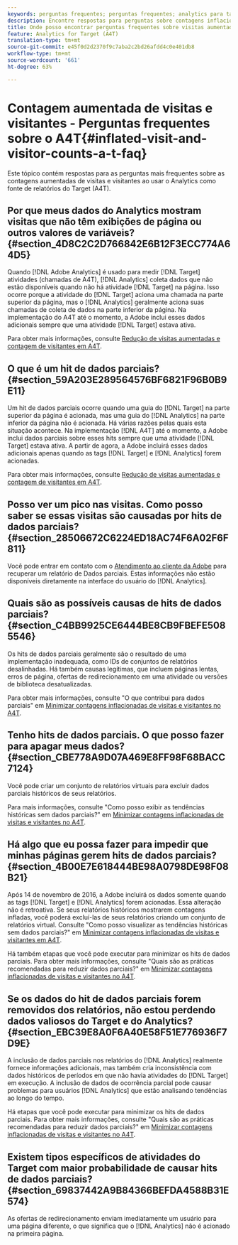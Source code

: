 ```yaml
---
keywords: perguntas frequentes; perguntas frequentes; analytics para target; a4T; inflacionado; visita; visitante; acesso parcial; órfão; órfão; acesso parcial
description: Encontre respostas para perguntas sobre contagens inflacionadas de visitas e visitantes ao usar o Analytics for Target (A4T). Saiba como minimizar os "dados parciais".
title: Onde posso encontrar perguntas frequentes sobre visitas aumentadas e contagens de visitantes com o A4T?
feature: Analytics for Target (A4T)
translation-type: tm+mt
source-git-commit: e45f0d2d2370f9c7aba2c2bd26afdd4c0e401db8
workflow-type: tm+mt
source-wordcount: '661'
ht-degree: 63%

---
```



# Contagem aumentada de visitas e visitantes - Perguntas frequentes sobre o A4T{#inflated-visit-and-visitor-counts-a-t-faq}

Este tópico contém respostas para as perguntas mais frequentes sobre as contagens aumentadas de visitas e visitantes ao usar o Analytics como fonte de relatórios do Target (A4T).

## Por que meus dados do Analytics mostram visitas que não têm exibições de página ou outros valores de variáveis? {#section_4D8C2C2D766842E6B12F3ECC774A64D5}

Quando [!DNL Adobe Analytics] é usado para medir [!DNL Target] atividades (chamadas de A4T), [!DNL Analytics] coleta dados que não estão disponíveis quando não há atividade [!DNL Target] na página. Isso ocorre porque a atividade do [!DNL Target] aciona uma chamada na parte superior da página, mas o [!DNL Analytics] geralmente aciona suas chamadas de coleta de dados na parte inferior da página. Na implementação do A4T até o momento, a Adobe inclui esses dados adicionais sempre que uma atividade [!DNL Target] estava ativa.

Para obter mais informações, consulte [Redução de visitas aumentadas e contagem de visitantes em A4T](/help/c-integrating-target-with-mac/a4t/c-a4t-troubleshooting/minimizing-inflated-visit-and-visitor-counts-a4t.md#concept_A515C2DE126E44B6AD97754C2C6D5235).

## O que é um hit de dados parciais? {#section_59A203E289564576BF6821F96B0B9E11}

Um hit de dados parciais ocorre quando uma guia do [!DNL Target] na parte superior da página é acionada, mas uma guia do [!DNL Analytics] na parte inferior da página não é acionada. Há várias razões pelas quais esta situação acontece. Na implementação [!DNL A4T] até o momento, a Adobe inclui dados parciais sobre esses hits sempre que uma atividade [!DNL Target] estava ativa. A partir de agora, a Adobe incluirá esses dados adicionais apenas quando as tags [!DNL Target] e [!DNL Analytics] forem acionadas.

Para obter mais informações, consulte [Redução de visitas aumentadas e contagem de visitantes em A4T](/help/c-integrating-target-with-mac/a4t/c-a4t-troubleshooting/minimizing-inflated-visit-and-visitor-counts-a4t.md#concept_A515C2DE126E44B6AD97754C2C6D5235).

## Posso ver um pico nas visitas. Como posso saber se essas visitas são causadas por hits de dados parciais? {#section_28506672C6224ED18AC74F6A02F6F811}

Você pode entrar em contato com o [Atendimento ao cliente da Adobe](/help/cmp-resources-and-contact-information.md#reference_ACA3391A00EF467B87930A450050077C) para recuperar um relatório de Dados parciais. Estas informações não estão disponíveis diretamente na interface do usuário do [!DNL Analytics].

## Quais são as possíveis causas de hits de dados parciais? {#section_C4BB9925CE6444BE8CB9FBEFE5085546}

Os hits de dados parciais geralmente são o resultado de uma implementação inadequada, como IDs de conjuntos de relatórios desalinhadas. Há também causas legítimas, que incluem páginas lentas, erros de página, ofertas de redirecionamento em uma atividade ou versões de biblioteca desatualizadas.

Para obter mais informações, consulte &quot;O que contribui para dados parciais&quot; em  [Minimizar contagens inflacionadas de visitas e visitantes no A4T](/help/c-integrating-target-with-mac/a4t/c-a4t-troubleshooting/minimizing-inflated-visit-and-visitor-counts-a4t.md#concept_A515C2DE126E44B6AD97754C2C6D5235).

## Tenho hits de dados parciais. O que posso fazer para apagar meus dados?   {#section_CBE778A9D07A469E8FF98F68BACC7124}

Você pode criar um conjunto de relatórios virtuais para excluir dados parciais históricos de seus relatórios.

Para mais informações, consulte &quot;Como posso exibir as tendências históricas sem dados parciais?&quot; em [Minimizar contagens inflacionadas de visitas e visitantes no A4T](/help/c-integrating-target-with-mac/a4t/c-a4t-troubleshooting/minimizing-inflated-visit-and-visitor-counts-a4t.md#concept_A515C2DE126E44B6AD97754C2C6D5235).

## Há algo que eu possa fazer para impedir que minhas páginas gerem hits de dados parciais? {#section_4B00E7E618444BE98A0798DE98F08B21}

Após 14 de novembro de 2016, a Adobe incluirá os dados somente quando as tags [!DNL Target] e [!DNL Analytics] forem acionadas. Essa alteração não é retroativa. Se seus relatórios históricos mostrarem contagens infladas, você poderá excluí-las de seus relatórios criando um conjunto de relatórios virtual. Consulte &quot;Como posso visualizar as tendências históricas sem dados parciais?&quot; em [Minimizar contagens inflacionadas de visitas e visitantes em A4T](/help/c-integrating-target-with-mac/a4t/c-a4t-troubleshooting/minimizing-inflated-visit-and-visitor-counts-a4t.md#concept_A515C2DE126E44B6AD97754C2C6D5235).

Há também etapas que você pode executar para minimizar os hits de dados parciais. Para obter mais informações, consulte &quot;Quais são as práticas recomendadas para reduzir dados parciais?&quot; em [Minimizar contagens inflacionadas de visitas e visitantes no A4T](/help/c-integrating-target-with-mac/a4t/c-a4t-troubleshooting/minimizing-inflated-visit-and-visitor-counts-a4t.md#concept_A515C2DE126E44B6AD97754C2C6D5235).

## Se os dados do hit de dados parciais forem removidos dos relatórios, não estou perdendo dados valiosos do Target e do Analytics? {#section_EBC39E8A0F6A40E58F51E776936F7D9E}

A inclusão de dados parciais nos relatórios do [!DNL Analytics] realmente fornece informações adicionais, mas também cria inconsistência com dados históricos de períodos em que não havia atividades do [!DNL Target] em execução. A inclusão de dados de ocorrência parcial pode causar problemas para usuários [!DNL Analytics] que estão analisando tendências ao longo do tempo.

Há etapas que você pode executar para minimizar os hits de dados parciais. Para obter mais informações, consulte &quot;Quais são as práticas recomendadas para reduzir dados parciais?&quot; em [Minimizar contagens inflacionadas de visitas e visitantes no A4T](/help/c-integrating-target-with-mac/a4t/c-a4t-troubleshooting/minimizing-inflated-visit-and-visitor-counts-a4t.md#concept_A515C2DE126E44B6AD97754C2C6D5235).

## Existem tipos específicos de atividades do Target com maior probabilidade de causar hits de dados parciais? {#section_69837442A9B84366BEFDA4588B31E574}

As ofertas de redirecionamento enviam imediatamente um usuário para uma página diferente, o que significa que o [!DNL Analytics] não é acionado na primeira página.
